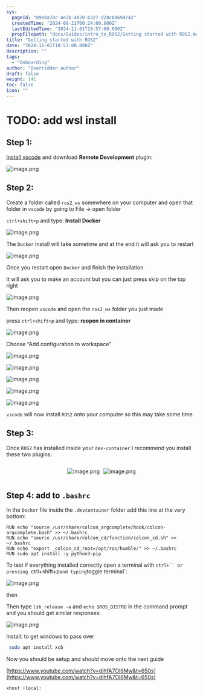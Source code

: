 ```yaml
---
sys:
  pageId: "89e0a78c-4e2b-4070-b327-d28cb0694742"
  createdTime: "2024-08-21T00:24:00.000Z"
  lastEditedTime: "2024-11-01T18:57:00.000Z"
  propFilepath: "docs/Guides/intro_to_ROS2/Getting started with ROS2.md"
title: "Getting started with ROS2"
date: "2024-11-01T18:57:00.000Z"
description: ""
tags:
  - "Onboarding"
author: "Overridden author"
draft: false
weight: 141
toc: false
icon: ""
---
```


# TODO: add wsl install

## Step 1:

[Install vscode](https://code.visualstudio.com/download) and download **Remote Development** plugin:

![image.png](https://prod-files-secure.s3.us-west-2.amazonaws.com/d518164a-d88e-44d1-a4ee-3adb3bd8bce0/efb52993-1881-4a40-b95e-6f020334f022/image.png?X-Amz-Algorithm=AWS4-HMAC-SHA256&X-Amz-Content-Sha256=UNSIGNED-PAYLOAD&X-Amz-Credential=ASIAZI2LB466SLMQGSDT%2F20250508%2Fus-west-2%2Fs3%2Faws4_request&X-Amz-Date=20250508T110751Z&X-Amz-Expires=3600&X-Amz-Security-Token=IQoJb3JpZ2luX2VjEMn%2F%2F%2F%2F%2F%2F%2F%2F%2F%2FwEaCXVzLXdlc3QtMiJHMEUCIQDbvK0FvfoL3Zk0VDPX%2BVxjWJZy4H8DGFZywrJbvtZy6AIgUXYS2Wlt1Gj%2B8rvCDf9%2BexuTIBN%2F5LYNJFyioCWvl0Mq%2FwMIchAAGgw2Mzc0MjMxODM4MDUiDNoTxepUq%2B3tYulsEircAwN5mrF0hCpXQdjdiY3%2BRbvh77%2FKN19PUcyLEB43GTQcnHaeAd1hlk7rQI7YQ3drYdqXwyFYPiYRC%2B5JFmGzv3RKIVmrLpMr6hccxbRqscaZwy4muXuv%2F0oxOpq861VujvhUXTiUSFvaOnSqqhJQcj6I9qR2HkSZpVXyj36fcaVnrh8%2Fe4E4GMqowKiTM5%2B%2BQ%2BoFtjaRwDEjhKDd1LD4QrIqjbT%2BJmeFLiBJK21tDXu%2BKkvFLHbgqOkHzgUSIC7Q%2BCjFLmLZmZtCI%2FO45McrfkNzAgnUR7%2FPm7Hz%2FWyysHYU0HzVUTT%2BNjQ9zhZhETSgZdV%2FqVD9CDVBSJ1ht9%2FKrjmQolGqZRJMzGPHU4y4ajLDF41zU5PTZLTa2kbb6UVPu3M89NWdaDtQpV8g7l5w1WPTXXZ6HVi6uGF8ciFNyg%2Fw%2ForSEVR59h0lNZ2wZjlLwlOseGRwXmcrnaFBzuKaogDQlaEuXHSQ1LINUU47qxWZbwHGWn9gBpohEpi2%2B%2B8Em9D%2Fn%2F91z%2FZ3C7JvHiUr7ZWiuz8JQSFTbr5YFw%2FiFXbFOIDSzLpiCKAPbz9AM0kxKkn8CqECJGwLimI3o0mfJ4ai6tQ%2BOdG1TYLC6oj61wf7kFLdndegiptzHSxBMPPf8cAGOqUB9Axi43lMVe80XFOx2iceyNhdBZOdtrcPX5ceoEEfjtGRIIFD2LiNOFEAfE9tCwn3szyxDrc%2FzuuYTdOFYk2sZoYp23WDkAiaCh4HvYgIjvQe29EWZCfDlysfqaLt4NCWsWUQTn9cBbD6c4XIR1H3z6Ek9RAoltngKY%2BmwrRdJvmlGyuwBhRi6Cij2YQ7sCIve5sjpWp5%2FooEDEWhIGpAZjrk5rwq&X-Amz-Signature=3f6fcb0c9e5a80c2212e17c27f4ecf83a1c30ecc48de61e26fe178486d4adbef&X-Amz-SignedHeaders=host&x-id=GetObject)

## Step 2:

Create a folder called `ros2_ws` somewhere on your computer and open that folder in `vscode` by going to File → open folder 

`ctrl+shift+p` and type: **Install Docker**

![image.png](https://prod-files-secure.s3.us-west-2.amazonaws.com/d518164a-d88e-44d1-a4ee-3adb3bd8bce0/2269dc0e-1cd5-47ff-bceb-c04ad9b2eab0/image.png?X-Amz-Algorithm=AWS4-HMAC-SHA256&X-Amz-Content-Sha256=UNSIGNED-PAYLOAD&X-Amz-Credential=ASIAZI2LB466SLMQGSDT%2F20250508%2Fus-west-2%2Fs3%2Faws4_request&X-Amz-Date=20250508T110751Z&X-Amz-Expires=3600&X-Amz-Security-Token=IQoJb3JpZ2luX2VjEMn%2F%2F%2F%2F%2F%2F%2F%2F%2F%2FwEaCXVzLXdlc3QtMiJHMEUCIQDbvK0FvfoL3Zk0VDPX%2BVxjWJZy4H8DGFZywrJbvtZy6AIgUXYS2Wlt1Gj%2B8rvCDf9%2BexuTIBN%2F5LYNJFyioCWvl0Mq%2FwMIchAAGgw2Mzc0MjMxODM4MDUiDNoTxepUq%2B3tYulsEircAwN5mrF0hCpXQdjdiY3%2BRbvh77%2FKN19PUcyLEB43GTQcnHaeAd1hlk7rQI7YQ3drYdqXwyFYPiYRC%2B5JFmGzv3RKIVmrLpMr6hccxbRqscaZwy4muXuv%2F0oxOpq861VujvhUXTiUSFvaOnSqqhJQcj6I9qR2HkSZpVXyj36fcaVnrh8%2Fe4E4GMqowKiTM5%2B%2BQ%2BoFtjaRwDEjhKDd1LD4QrIqjbT%2BJmeFLiBJK21tDXu%2BKkvFLHbgqOkHzgUSIC7Q%2BCjFLmLZmZtCI%2FO45McrfkNzAgnUR7%2FPm7Hz%2FWyysHYU0HzVUTT%2BNjQ9zhZhETSgZdV%2FqVD9CDVBSJ1ht9%2FKrjmQolGqZRJMzGPHU4y4ajLDF41zU5PTZLTa2kbb6UVPu3M89NWdaDtQpV8g7l5w1WPTXXZ6HVi6uGF8ciFNyg%2Fw%2ForSEVR59h0lNZ2wZjlLwlOseGRwXmcrnaFBzuKaogDQlaEuXHSQ1LINUU47qxWZbwHGWn9gBpohEpi2%2B%2B8Em9D%2Fn%2F91z%2FZ3C7JvHiUr7ZWiuz8JQSFTbr5YFw%2FiFXbFOIDSzLpiCKAPbz9AM0kxKkn8CqECJGwLimI3o0mfJ4ai6tQ%2BOdG1TYLC6oj61wf7kFLdndegiptzHSxBMPPf8cAGOqUB9Axi43lMVe80XFOx2iceyNhdBZOdtrcPX5ceoEEfjtGRIIFD2LiNOFEAfE9tCwn3szyxDrc%2FzuuYTdOFYk2sZoYp23WDkAiaCh4HvYgIjvQe29EWZCfDlysfqaLt4NCWsWUQTn9cBbD6c4XIR1H3z6Ek9RAoltngKY%2BmwrRdJvmlGyuwBhRi6Cij2YQ7sCIve5sjpWp5%2FooEDEWhIGpAZjrk5rwq&X-Amz-Signature=9bcc1feec2e2b1c3277bf7f7629b41d562754b89c8350a2080a87e51ee39e8cf&X-Amz-SignedHeaders=host&x-id=GetObject)

The `Docker` install will take sometime and at the end it will ask you to restart

![image.png](https://prod-files-secure.s3.us-west-2.amazonaws.com/d518164a-d88e-44d1-a4ee-3adb3bd8bce0/ed233f78-be33-4b1f-b89c-9c346c0e961e/image.png?X-Amz-Algorithm=AWS4-HMAC-SHA256&X-Amz-Content-Sha256=UNSIGNED-PAYLOAD&X-Amz-Credential=ASIAZI2LB466SLMQGSDT%2F20250508%2Fus-west-2%2Fs3%2Faws4_request&X-Amz-Date=20250508T110751Z&X-Amz-Expires=3600&X-Amz-Security-Token=IQoJb3JpZ2luX2VjEMn%2F%2F%2F%2F%2F%2F%2F%2F%2F%2FwEaCXVzLXdlc3QtMiJHMEUCIQDbvK0FvfoL3Zk0VDPX%2BVxjWJZy4H8DGFZywrJbvtZy6AIgUXYS2Wlt1Gj%2B8rvCDf9%2BexuTIBN%2F5LYNJFyioCWvl0Mq%2FwMIchAAGgw2Mzc0MjMxODM4MDUiDNoTxepUq%2B3tYulsEircAwN5mrF0hCpXQdjdiY3%2BRbvh77%2FKN19PUcyLEB43GTQcnHaeAd1hlk7rQI7YQ3drYdqXwyFYPiYRC%2B5JFmGzv3RKIVmrLpMr6hccxbRqscaZwy4muXuv%2F0oxOpq861VujvhUXTiUSFvaOnSqqhJQcj6I9qR2HkSZpVXyj36fcaVnrh8%2Fe4E4GMqowKiTM5%2B%2BQ%2BoFtjaRwDEjhKDd1LD4QrIqjbT%2BJmeFLiBJK21tDXu%2BKkvFLHbgqOkHzgUSIC7Q%2BCjFLmLZmZtCI%2FO45McrfkNzAgnUR7%2FPm7Hz%2FWyysHYU0HzVUTT%2BNjQ9zhZhETSgZdV%2FqVD9CDVBSJ1ht9%2FKrjmQolGqZRJMzGPHU4y4ajLDF41zU5PTZLTa2kbb6UVPu3M89NWdaDtQpV8g7l5w1WPTXXZ6HVi6uGF8ciFNyg%2Fw%2ForSEVR59h0lNZ2wZjlLwlOseGRwXmcrnaFBzuKaogDQlaEuXHSQ1LINUU47qxWZbwHGWn9gBpohEpi2%2B%2B8Em9D%2Fn%2F91z%2FZ3C7JvHiUr7ZWiuz8JQSFTbr5YFw%2FiFXbFOIDSzLpiCKAPbz9AM0kxKkn8CqECJGwLimI3o0mfJ4ai6tQ%2BOdG1TYLC6oj61wf7kFLdndegiptzHSxBMPPf8cAGOqUB9Axi43lMVe80XFOx2iceyNhdBZOdtrcPX5ceoEEfjtGRIIFD2LiNOFEAfE9tCwn3szyxDrc%2FzuuYTdOFYk2sZoYp23WDkAiaCh4HvYgIjvQe29EWZCfDlysfqaLt4NCWsWUQTn9cBbD6c4XIR1H3z6Ek9RAoltngKY%2BmwrRdJvmlGyuwBhRi6Cij2YQ7sCIve5sjpWp5%2FooEDEWhIGpAZjrk5rwq&X-Amz-Signature=790e3513a930312db213252dc4503e44b6e24a46f22a2641f1a84d5003143c60&X-Amz-SignedHeaders=host&x-id=GetObject)

Once you restart open `Docker` and finish the installation

It will ask you to make an account but you can just press skip on the top right

![image.png](https://prod-files-secure.s3.us-west-2.amazonaws.com/d518164a-d88e-44d1-a4ee-3adb3bd8bce0/21010ad9-1659-4fd9-9f59-9932a09b2a3d/image.png?X-Amz-Algorithm=AWS4-HMAC-SHA256&X-Amz-Content-Sha256=UNSIGNED-PAYLOAD&X-Amz-Credential=ASIAZI2LB466SLMQGSDT%2F20250508%2Fus-west-2%2Fs3%2Faws4_request&X-Amz-Date=20250508T110751Z&X-Amz-Expires=3600&X-Amz-Security-Token=IQoJb3JpZ2luX2VjEMn%2F%2F%2F%2F%2F%2F%2F%2F%2F%2FwEaCXVzLXdlc3QtMiJHMEUCIQDbvK0FvfoL3Zk0VDPX%2BVxjWJZy4H8DGFZywrJbvtZy6AIgUXYS2Wlt1Gj%2B8rvCDf9%2BexuTIBN%2F5LYNJFyioCWvl0Mq%2FwMIchAAGgw2Mzc0MjMxODM4MDUiDNoTxepUq%2B3tYulsEircAwN5mrF0hCpXQdjdiY3%2BRbvh77%2FKN19PUcyLEB43GTQcnHaeAd1hlk7rQI7YQ3drYdqXwyFYPiYRC%2B5JFmGzv3RKIVmrLpMr6hccxbRqscaZwy4muXuv%2F0oxOpq861VujvhUXTiUSFvaOnSqqhJQcj6I9qR2HkSZpVXyj36fcaVnrh8%2Fe4E4GMqowKiTM5%2B%2BQ%2BoFtjaRwDEjhKDd1LD4QrIqjbT%2BJmeFLiBJK21tDXu%2BKkvFLHbgqOkHzgUSIC7Q%2BCjFLmLZmZtCI%2FO45McrfkNzAgnUR7%2FPm7Hz%2FWyysHYU0HzVUTT%2BNjQ9zhZhETSgZdV%2FqVD9CDVBSJ1ht9%2FKrjmQolGqZRJMzGPHU4y4ajLDF41zU5PTZLTa2kbb6UVPu3M89NWdaDtQpV8g7l5w1WPTXXZ6HVi6uGF8ciFNyg%2Fw%2ForSEVR59h0lNZ2wZjlLwlOseGRwXmcrnaFBzuKaogDQlaEuXHSQ1LINUU47qxWZbwHGWn9gBpohEpi2%2B%2B8Em9D%2Fn%2F91z%2FZ3C7JvHiUr7ZWiuz8JQSFTbr5YFw%2FiFXbFOIDSzLpiCKAPbz9AM0kxKkn8CqECJGwLimI3o0mfJ4ai6tQ%2BOdG1TYLC6oj61wf7kFLdndegiptzHSxBMPPf8cAGOqUB9Axi43lMVe80XFOx2iceyNhdBZOdtrcPX5ceoEEfjtGRIIFD2LiNOFEAfE9tCwn3szyxDrc%2FzuuYTdOFYk2sZoYp23WDkAiaCh4HvYgIjvQe29EWZCfDlysfqaLt4NCWsWUQTn9cBbD6c4XIR1H3z6Ek9RAoltngKY%2BmwrRdJvmlGyuwBhRi6Cij2YQ7sCIve5sjpWp5%2FooEDEWhIGpAZjrk5rwq&X-Amz-Signature=3a99a4c758810a4eaecdb16cf8600569a3aaf7f0e7d987ff68e863f6d05c8607&X-Amz-SignedHeaders=host&x-id=GetObject)

Then reopen `vscode` and open the `ros2_ws` folder you just made

press `ctrl+shift+p` and type: **reopen in container**

![image.png](https://prod-files-secure.s3.us-west-2.amazonaws.com/d518164a-d88e-44d1-a4ee-3adb3bd8bce0/4e93b8c2-41ad-488c-8095-c74205196118/image.png?X-Amz-Algorithm=AWS4-HMAC-SHA256&X-Amz-Content-Sha256=UNSIGNED-PAYLOAD&X-Amz-Credential=ASIAZI2LB466SLMQGSDT%2F20250508%2Fus-west-2%2Fs3%2Faws4_request&X-Amz-Date=20250508T110751Z&X-Amz-Expires=3600&X-Amz-Security-Token=IQoJb3JpZ2luX2VjEMn%2F%2F%2F%2F%2F%2F%2F%2F%2F%2FwEaCXVzLXdlc3QtMiJHMEUCIQDbvK0FvfoL3Zk0VDPX%2BVxjWJZy4H8DGFZywrJbvtZy6AIgUXYS2Wlt1Gj%2B8rvCDf9%2BexuTIBN%2F5LYNJFyioCWvl0Mq%2FwMIchAAGgw2Mzc0MjMxODM4MDUiDNoTxepUq%2B3tYulsEircAwN5mrF0hCpXQdjdiY3%2BRbvh77%2FKN19PUcyLEB43GTQcnHaeAd1hlk7rQI7YQ3drYdqXwyFYPiYRC%2B5JFmGzv3RKIVmrLpMr6hccxbRqscaZwy4muXuv%2F0oxOpq861VujvhUXTiUSFvaOnSqqhJQcj6I9qR2HkSZpVXyj36fcaVnrh8%2Fe4E4GMqowKiTM5%2B%2BQ%2BoFtjaRwDEjhKDd1LD4QrIqjbT%2BJmeFLiBJK21tDXu%2BKkvFLHbgqOkHzgUSIC7Q%2BCjFLmLZmZtCI%2FO45McrfkNzAgnUR7%2FPm7Hz%2FWyysHYU0HzVUTT%2BNjQ9zhZhETSgZdV%2FqVD9CDVBSJ1ht9%2FKrjmQolGqZRJMzGPHU4y4ajLDF41zU5PTZLTa2kbb6UVPu3M89NWdaDtQpV8g7l5w1WPTXXZ6HVi6uGF8ciFNyg%2Fw%2ForSEVR59h0lNZ2wZjlLwlOseGRwXmcrnaFBzuKaogDQlaEuXHSQ1LINUU47qxWZbwHGWn9gBpohEpi2%2B%2B8Em9D%2Fn%2F91z%2FZ3C7JvHiUr7ZWiuz8JQSFTbr5YFw%2FiFXbFOIDSzLpiCKAPbz9AM0kxKkn8CqECJGwLimI3o0mfJ4ai6tQ%2BOdG1TYLC6oj61wf7kFLdndegiptzHSxBMPPf8cAGOqUB9Axi43lMVe80XFOx2iceyNhdBZOdtrcPX5ceoEEfjtGRIIFD2LiNOFEAfE9tCwn3szyxDrc%2FzuuYTdOFYk2sZoYp23WDkAiaCh4HvYgIjvQe29EWZCfDlysfqaLt4NCWsWUQTn9cBbD6c4XIR1H3z6Ek9RAoltngKY%2BmwrRdJvmlGyuwBhRi6Cij2YQ7sCIve5sjpWp5%2FooEDEWhIGpAZjrk5rwq&X-Amz-Signature=edba084cd5434424057f775516b6963a32259b6756b81972e027d78029503991&X-Amz-SignedHeaders=host&x-id=GetObject)

Choose “Add configuration to workspace”

![image.png](https://prod-files-secure.s3.us-west-2.amazonaws.com/d518164a-d88e-44d1-a4ee-3adb3bd8bce0/9560b282-5060-4989-ba37-97e7b2c22476/image.png?X-Amz-Algorithm=AWS4-HMAC-SHA256&X-Amz-Content-Sha256=UNSIGNED-PAYLOAD&X-Amz-Credential=ASIAZI2LB466SLMQGSDT%2F20250508%2Fus-west-2%2Fs3%2Faws4_request&X-Amz-Date=20250508T110751Z&X-Amz-Expires=3600&X-Amz-Security-Token=IQoJb3JpZ2luX2VjEMn%2F%2F%2F%2F%2F%2F%2F%2F%2F%2FwEaCXVzLXdlc3QtMiJHMEUCIQDbvK0FvfoL3Zk0VDPX%2BVxjWJZy4H8DGFZywrJbvtZy6AIgUXYS2Wlt1Gj%2B8rvCDf9%2BexuTIBN%2F5LYNJFyioCWvl0Mq%2FwMIchAAGgw2Mzc0MjMxODM4MDUiDNoTxepUq%2B3tYulsEircAwN5mrF0hCpXQdjdiY3%2BRbvh77%2FKN19PUcyLEB43GTQcnHaeAd1hlk7rQI7YQ3drYdqXwyFYPiYRC%2B5JFmGzv3RKIVmrLpMr6hccxbRqscaZwy4muXuv%2F0oxOpq861VujvhUXTiUSFvaOnSqqhJQcj6I9qR2HkSZpVXyj36fcaVnrh8%2Fe4E4GMqowKiTM5%2B%2BQ%2BoFtjaRwDEjhKDd1LD4QrIqjbT%2BJmeFLiBJK21tDXu%2BKkvFLHbgqOkHzgUSIC7Q%2BCjFLmLZmZtCI%2FO45McrfkNzAgnUR7%2FPm7Hz%2FWyysHYU0HzVUTT%2BNjQ9zhZhETSgZdV%2FqVD9CDVBSJ1ht9%2FKrjmQolGqZRJMzGPHU4y4ajLDF41zU5PTZLTa2kbb6UVPu3M89NWdaDtQpV8g7l5w1WPTXXZ6HVi6uGF8ciFNyg%2Fw%2ForSEVR59h0lNZ2wZjlLwlOseGRwXmcrnaFBzuKaogDQlaEuXHSQ1LINUU47qxWZbwHGWn9gBpohEpi2%2B%2B8Em9D%2Fn%2F91z%2FZ3C7JvHiUr7ZWiuz8JQSFTbr5YFw%2FiFXbFOIDSzLpiCKAPbz9AM0kxKkn8CqECJGwLimI3o0mfJ4ai6tQ%2BOdG1TYLC6oj61wf7kFLdndegiptzHSxBMPPf8cAGOqUB9Axi43lMVe80XFOx2iceyNhdBZOdtrcPX5ceoEEfjtGRIIFD2LiNOFEAfE9tCwn3szyxDrc%2FzuuYTdOFYk2sZoYp23WDkAiaCh4HvYgIjvQe29EWZCfDlysfqaLt4NCWsWUQTn9cBbD6c4XIR1H3z6Ek9RAoltngKY%2BmwrRdJvmlGyuwBhRi6Cij2YQ7sCIve5sjpWp5%2FooEDEWhIGpAZjrk5rwq&X-Amz-Signature=d0f0fd281887956f684b69e03c32ecc3b581591a2821ae618d7c85c1cf2d1f17&X-Amz-SignedHeaders=host&x-id=GetObject)

![image.png](https://prod-files-secure.s3.us-west-2.amazonaws.com/d518164a-d88e-44d1-a4ee-3adb3bd8bce0/2ee63f81-886b-48e8-a553-dc6e5eac99e4/image.png?X-Amz-Algorithm=AWS4-HMAC-SHA256&X-Amz-Content-Sha256=UNSIGNED-PAYLOAD&X-Amz-Credential=ASIAZI2LB466SLMQGSDT%2F20250508%2Fus-west-2%2Fs3%2Faws4_request&X-Amz-Date=20250508T110751Z&X-Amz-Expires=3600&X-Amz-Security-Token=IQoJb3JpZ2luX2VjEMn%2F%2F%2F%2F%2F%2F%2F%2F%2F%2FwEaCXVzLXdlc3QtMiJHMEUCIQDbvK0FvfoL3Zk0VDPX%2BVxjWJZy4H8DGFZywrJbvtZy6AIgUXYS2Wlt1Gj%2B8rvCDf9%2BexuTIBN%2F5LYNJFyioCWvl0Mq%2FwMIchAAGgw2Mzc0MjMxODM4MDUiDNoTxepUq%2B3tYulsEircAwN5mrF0hCpXQdjdiY3%2BRbvh77%2FKN19PUcyLEB43GTQcnHaeAd1hlk7rQI7YQ3drYdqXwyFYPiYRC%2B5JFmGzv3RKIVmrLpMr6hccxbRqscaZwy4muXuv%2F0oxOpq861VujvhUXTiUSFvaOnSqqhJQcj6I9qR2HkSZpVXyj36fcaVnrh8%2Fe4E4GMqowKiTM5%2B%2BQ%2BoFtjaRwDEjhKDd1LD4QrIqjbT%2BJmeFLiBJK21tDXu%2BKkvFLHbgqOkHzgUSIC7Q%2BCjFLmLZmZtCI%2FO45McrfkNzAgnUR7%2FPm7Hz%2FWyysHYU0HzVUTT%2BNjQ9zhZhETSgZdV%2FqVD9CDVBSJ1ht9%2FKrjmQolGqZRJMzGPHU4y4ajLDF41zU5PTZLTa2kbb6UVPu3M89NWdaDtQpV8g7l5w1WPTXXZ6HVi6uGF8ciFNyg%2Fw%2ForSEVR59h0lNZ2wZjlLwlOseGRwXmcrnaFBzuKaogDQlaEuXHSQ1LINUU47qxWZbwHGWn9gBpohEpi2%2B%2B8Em9D%2Fn%2F91z%2FZ3C7JvHiUr7ZWiuz8JQSFTbr5YFw%2FiFXbFOIDSzLpiCKAPbz9AM0kxKkn8CqECJGwLimI3o0mfJ4ai6tQ%2BOdG1TYLC6oj61wf7kFLdndegiptzHSxBMPPf8cAGOqUB9Axi43lMVe80XFOx2iceyNhdBZOdtrcPX5ceoEEfjtGRIIFD2LiNOFEAfE9tCwn3szyxDrc%2FzuuYTdOFYk2sZoYp23WDkAiaCh4HvYgIjvQe29EWZCfDlysfqaLt4NCWsWUQTn9cBbD6c4XIR1H3z6Ek9RAoltngKY%2BmwrRdJvmlGyuwBhRi6Cij2YQ7sCIve5sjpWp5%2FooEDEWhIGpAZjrk5rwq&X-Amz-Signature=fb2f7805863c2e019d7c27b2f05e9044e998822229469adb91297519f93aca17&X-Amz-SignedHeaders=host&x-id=GetObject)

![image.png](https://prod-files-secure.s3.us-west-2.amazonaws.com/d518164a-d88e-44d1-a4ee-3adb3bd8bce0/ae1580b2-b048-407e-aed9-b584224a7a04/image.png?X-Amz-Algorithm=AWS4-HMAC-SHA256&X-Amz-Content-Sha256=UNSIGNED-PAYLOAD&X-Amz-Credential=ASIAZI2LB466SLMQGSDT%2F20250508%2Fus-west-2%2Fs3%2Faws4_request&X-Amz-Date=20250508T110751Z&X-Amz-Expires=3600&X-Amz-Security-Token=IQoJb3JpZ2luX2VjEMn%2F%2F%2F%2F%2F%2F%2F%2F%2F%2FwEaCXVzLXdlc3QtMiJHMEUCIQDbvK0FvfoL3Zk0VDPX%2BVxjWJZy4H8DGFZywrJbvtZy6AIgUXYS2Wlt1Gj%2B8rvCDf9%2BexuTIBN%2F5LYNJFyioCWvl0Mq%2FwMIchAAGgw2Mzc0MjMxODM4MDUiDNoTxepUq%2B3tYulsEircAwN5mrF0hCpXQdjdiY3%2BRbvh77%2FKN19PUcyLEB43GTQcnHaeAd1hlk7rQI7YQ3drYdqXwyFYPiYRC%2B5JFmGzv3RKIVmrLpMr6hccxbRqscaZwy4muXuv%2F0oxOpq861VujvhUXTiUSFvaOnSqqhJQcj6I9qR2HkSZpVXyj36fcaVnrh8%2Fe4E4GMqowKiTM5%2B%2BQ%2BoFtjaRwDEjhKDd1LD4QrIqjbT%2BJmeFLiBJK21tDXu%2BKkvFLHbgqOkHzgUSIC7Q%2BCjFLmLZmZtCI%2FO45McrfkNzAgnUR7%2FPm7Hz%2FWyysHYU0HzVUTT%2BNjQ9zhZhETSgZdV%2FqVD9CDVBSJ1ht9%2FKrjmQolGqZRJMzGPHU4y4ajLDF41zU5PTZLTa2kbb6UVPu3M89NWdaDtQpV8g7l5w1WPTXXZ6HVi6uGF8ciFNyg%2Fw%2ForSEVR59h0lNZ2wZjlLwlOseGRwXmcrnaFBzuKaogDQlaEuXHSQ1LINUU47qxWZbwHGWn9gBpohEpi2%2B%2B8Em9D%2Fn%2F91z%2FZ3C7JvHiUr7ZWiuz8JQSFTbr5YFw%2FiFXbFOIDSzLpiCKAPbz9AM0kxKkn8CqECJGwLimI3o0mfJ4ai6tQ%2BOdG1TYLC6oj61wf7kFLdndegiptzHSxBMPPf8cAGOqUB9Axi43lMVe80XFOx2iceyNhdBZOdtrcPX5ceoEEfjtGRIIFD2LiNOFEAfE9tCwn3szyxDrc%2FzuuYTdOFYk2sZoYp23WDkAiaCh4HvYgIjvQe29EWZCfDlysfqaLt4NCWsWUQTn9cBbD6c4XIR1H3z6Ek9RAoltngKY%2BmwrRdJvmlGyuwBhRi6Cij2YQ7sCIve5sjpWp5%2FooEDEWhIGpAZjrk5rwq&X-Amz-Signature=615b7a035ea5dbd178190d34d5184dd9807b958ad76c48c3629af96bb4fdc6ed&X-Amz-SignedHeaders=host&x-id=GetObject)

![image.png](https://prod-files-secure.s3.us-west-2.amazonaws.com/d518164a-d88e-44d1-a4ee-3adb3bd8bce0/53255b28-f75e-430f-b9e3-c0ac8577e42b/image.png?X-Amz-Algorithm=AWS4-HMAC-SHA256&X-Amz-Content-Sha256=UNSIGNED-PAYLOAD&X-Amz-Credential=ASIAZI2LB466SLMQGSDT%2F20250508%2Fus-west-2%2Fs3%2Faws4_request&X-Amz-Date=20250508T110751Z&X-Amz-Expires=3600&X-Amz-Security-Token=IQoJb3JpZ2luX2VjEMn%2F%2F%2F%2F%2F%2F%2F%2F%2F%2FwEaCXVzLXdlc3QtMiJHMEUCIQDbvK0FvfoL3Zk0VDPX%2BVxjWJZy4H8DGFZywrJbvtZy6AIgUXYS2Wlt1Gj%2B8rvCDf9%2BexuTIBN%2F5LYNJFyioCWvl0Mq%2FwMIchAAGgw2Mzc0MjMxODM4MDUiDNoTxepUq%2B3tYulsEircAwN5mrF0hCpXQdjdiY3%2BRbvh77%2FKN19PUcyLEB43GTQcnHaeAd1hlk7rQI7YQ3drYdqXwyFYPiYRC%2B5JFmGzv3RKIVmrLpMr6hccxbRqscaZwy4muXuv%2F0oxOpq861VujvhUXTiUSFvaOnSqqhJQcj6I9qR2HkSZpVXyj36fcaVnrh8%2Fe4E4GMqowKiTM5%2B%2BQ%2BoFtjaRwDEjhKDd1LD4QrIqjbT%2BJmeFLiBJK21tDXu%2BKkvFLHbgqOkHzgUSIC7Q%2BCjFLmLZmZtCI%2FO45McrfkNzAgnUR7%2FPm7Hz%2FWyysHYU0HzVUTT%2BNjQ9zhZhETSgZdV%2FqVD9CDVBSJ1ht9%2FKrjmQolGqZRJMzGPHU4y4ajLDF41zU5PTZLTa2kbb6UVPu3M89NWdaDtQpV8g7l5w1WPTXXZ6HVi6uGF8ciFNyg%2Fw%2ForSEVR59h0lNZ2wZjlLwlOseGRwXmcrnaFBzuKaogDQlaEuXHSQ1LINUU47qxWZbwHGWn9gBpohEpi2%2B%2B8Em9D%2Fn%2F91z%2FZ3C7JvHiUr7ZWiuz8JQSFTbr5YFw%2FiFXbFOIDSzLpiCKAPbz9AM0kxKkn8CqECJGwLimI3o0mfJ4ai6tQ%2BOdG1TYLC6oj61wf7kFLdndegiptzHSxBMPPf8cAGOqUB9Axi43lMVe80XFOx2iceyNhdBZOdtrcPX5ceoEEfjtGRIIFD2LiNOFEAfE9tCwn3szyxDrc%2FzuuYTdOFYk2sZoYp23WDkAiaCh4HvYgIjvQe29EWZCfDlysfqaLt4NCWsWUQTn9cBbD6c4XIR1H3z6Ek9RAoltngKY%2BmwrRdJvmlGyuwBhRi6Cij2YQ7sCIve5sjpWp5%2FooEDEWhIGpAZjrk5rwq&X-Amz-Signature=422adecd279b81199de8378df7853f407be4f096050a13a70955b4963a80455b&X-Amz-SignedHeaders=host&x-id=GetObject)

![image.png](https://prod-files-secure.s3.us-west-2.amazonaws.com/d518164a-d88e-44d1-a4ee-3adb3bd8bce0/7c562767-5af9-4ffb-97d1-327bcdf4ee00/image.png?X-Amz-Algorithm=AWS4-HMAC-SHA256&X-Amz-Content-Sha256=UNSIGNED-PAYLOAD&X-Amz-Credential=ASIAZI2LB466SLMQGSDT%2F20250508%2Fus-west-2%2Fs3%2Faws4_request&X-Amz-Date=20250508T110751Z&X-Amz-Expires=3600&X-Amz-Security-Token=IQoJb3JpZ2luX2VjEMn%2F%2F%2F%2F%2F%2F%2F%2F%2F%2FwEaCXVzLXdlc3QtMiJHMEUCIQDbvK0FvfoL3Zk0VDPX%2BVxjWJZy4H8DGFZywrJbvtZy6AIgUXYS2Wlt1Gj%2B8rvCDf9%2BexuTIBN%2F5LYNJFyioCWvl0Mq%2FwMIchAAGgw2Mzc0MjMxODM4MDUiDNoTxepUq%2B3tYulsEircAwN5mrF0hCpXQdjdiY3%2BRbvh77%2FKN19PUcyLEB43GTQcnHaeAd1hlk7rQI7YQ3drYdqXwyFYPiYRC%2B5JFmGzv3RKIVmrLpMr6hccxbRqscaZwy4muXuv%2F0oxOpq861VujvhUXTiUSFvaOnSqqhJQcj6I9qR2HkSZpVXyj36fcaVnrh8%2Fe4E4GMqowKiTM5%2B%2BQ%2BoFtjaRwDEjhKDd1LD4QrIqjbT%2BJmeFLiBJK21tDXu%2BKkvFLHbgqOkHzgUSIC7Q%2BCjFLmLZmZtCI%2FO45McrfkNzAgnUR7%2FPm7Hz%2FWyysHYU0HzVUTT%2BNjQ9zhZhETSgZdV%2FqVD9CDVBSJ1ht9%2FKrjmQolGqZRJMzGPHU4y4ajLDF41zU5PTZLTa2kbb6UVPu3M89NWdaDtQpV8g7l5w1WPTXXZ6HVi6uGF8ciFNyg%2Fw%2ForSEVR59h0lNZ2wZjlLwlOseGRwXmcrnaFBzuKaogDQlaEuXHSQ1LINUU47qxWZbwHGWn9gBpohEpi2%2B%2B8Em9D%2Fn%2F91z%2FZ3C7JvHiUr7ZWiuz8JQSFTbr5YFw%2FiFXbFOIDSzLpiCKAPbz9AM0kxKkn8CqECJGwLimI3o0mfJ4ai6tQ%2BOdG1TYLC6oj61wf7kFLdndegiptzHSxBMPPf8cAGOqUB9Axi43lMVe80XFOx2iceyNhdBZOdtrcPX5ceoEEfjtGRIIFD2LiNOFEAfE9tCwn3szyxDrc%2FzuuYTdOFYk2sZoYp23WDkAiaCh4HvYgIjvQe29EWZCfDlysfqaLt4NCWsWUQTn9cBbD6c4XIR1H3z6Ek9RAoltngKY%2BmwrRdJvmlGyuwBhRi6Cij2YQ7sCIve5sjpWp5%2FooEDEWhIGpAZjrk5rwq&X-Amz-Signature=c77b7597d5af35c8c980dd341f6353b37d922598abb668276a6bef1f4198ad10&X-Amz-SignedHeaders=host&x-id=GetObject)

`vscode` will now install `ROS2` onto your computer so this may take some time.

## Step 3:

Once `ROS2` has installed inside your `dev-container` I recommend you install these two plugins:

<div style="display: flex;flex-direction: row; column-gap:10px; max-width: 630px;justify-content: center;">
<div>

![image.png](https://prod-files-secure.s3.us-west-2.amazonaws.com/d518164a-d88e-44d1-a4ee-3adb3bd8bce0/3fc3d550-5a54-4ba1-ba6b-faa01cdb7369/image.png?X-Amz-Algorithm=AWS4-HMAC-SHA256&X-Amz-Content-Sha256=UNSIGNED-PAYLOAD&X-Amz-Credential=ASIAZI2LB4663JXJDDSH%2F20250508%2Fus-west-2%2Fs3%2Faws4_request&X-Amz-Date=20250508T110753Z&X-Amz-Expires=3600&X-Amz-Security-Token=IQoJb3JpZ2luX2VjEMn%2F%2F%2F%2F%2F%2F%2F%2F%2F%2FwEaCXVzLXdlc3QtMiJHMEUCIQDRKPXsPzIDk3caebecq9V1LBm4SJcO3TywDUh58SrPcwIgC7moc9Upve7drPwxG%2F1W7KsP3iaEckGM7ut0e%2Fao6u4q%2FwMIchAAGgw2Mzc0MjMxODM4MDUiDHjOImk%2B51cJ4hDcZSrcA1okX25%2BZHgrCUw8nygiI%2BC%2FA4RksIvUCG%2FhMcxQXQT91yQ3CTLl7VHei48X66CEMcVduZwYBWoIkXy8UemCibE2lZNBMV%2B7ioM2JprMG5yQxgGaJ%2BHNa6RZM08k3SwvWDLwzJmFLPt7XE6aZ9Dh%2FKn%2B0yWMl9XkTZmMWR6spRlwm7mBeR%2FQJzWm%2F1NMlO5zdf91XiVWP9lecZmnVAEzm8gAvfyjWLAyXe9K8Qt2Nkg4PoDjV4j078pOY4k23Z%2FC2wl8ISDHlWyLva0378qugSDEn2R4fTzjX6hocS6z1ogtNgXvd%2FxNl4C5fwJT0u5yo7tL5t0tfFxJCcehlZcSN2DDpyllJ4lnIkkC9VR5b2NnZ31GJLQk%2BUT3xH34HWmxisRaIeSYFOBzeIlZlavDoItrdZ5CGq%2BgSidVQCoc3IB7M9skHJN1Em0InK%2BTC7TLWgcI7WRewEajSzdECI0CKUJU42h02DRXvaDTWtGzjpbsKSBSMnCj%2B%2FVewcuFlqquJbio7%2BkEYaN%2FezPlyE49C6Nim7R8rjRfiky1EMXmeZRinx%2BlSPXuoGaZRXdvrSmrslZoVNt3CE%2FppapmhRtYVYEKH2mwHK4dd7ya0lO6rkXrL%2BqyVlZG2H9mbBXnMNvf8cAGOqUB%2FG4PXIMcfRxkti3ZoO%2B32JjdkfgdhDoueQbYO4SVtzjnx2l7Cj%2BIucmI262wtmWZmH3k0pu09TVSWYgN4EXdT9nFqtomiAu4bHC%2F%2F%2F1o0A2ADG1rtnIuVrxkHilhEUdFz4UDDrRQVHHa5u7mf6oMd3jPQciLMnu1SOhtcxi%2Bq1pSVB%2Fcp1KD8x9oXwPlyeY64Qi8oJeqngM8PiVeDjZ%2FYeela8XX&X-Amz-Signature=78913d1514181a2654d17ba1d49ed31266c6fb685271c8c820bdfb91a1690f2b&X-Amz-SignedHeaders=host&x-id=GetObject)

</div>
<div>

![image.png](https://prod-files-secure.s3.us-west-2.amazonaws.com/d518164a-d88e-44d1-a4ee-3adb3bd8bce0/d994cc66-13c2-4093-a5a3-f84cf4601a82/image.png?X-Amz-Algorithm=AWS4-HMAC-SHA256&X-Amz-Content-Sha256=UNSIGNED-PAYLOAD&X-Amz-Credential=ASIAZI2LB46627AYEXWB%2F20250508%2Fus-west-2%2Fs3%2Faws4_request&X-Amz-Date=20250508T110754Z&X-Amz-Expires=3600&X-Amz-Security-Token=IQoJb3JpZ2luX2VjEMn%2F%2F%2F%2F%2F%2F%2F%2F%2F%2FwEaCXVzLXdlc3QtMiJHMEUCIFm6mwmadu9Ix3VBFnZR5iCcxxN%2FsYstSNrFBai8E2%2B9AiEAsGQuYiDhy%2FlVIkRqky%2BLeEQhRmv0A%2F9LepUL3EB7Fvgq%2FwMIchAAGgw2Mzc0MjMxODM4MDUiDNMLWsUocPkiUyhizCrcA%2B%2F3Djifdd075TSOqc05xGpNQTnizpvfwprEJu0E8tunFO0Aao2AFKazKZyFQO9QBIQ8bRjH6oDT6j5%2FQ5jEcl%2FHbnobN1bAKh6vG7nP5uRG4vk%2FJgee3KF5ADAaJ6KH1cor1u7ClUjtFihDEuJ8yjZoJpBoecL8M%2B8%2BBi1Q4MfxvImNHopxvSCEV0u%2Fv48EVBVqF8YIM702CnE%2FBHa56Zok%2B0wmVZyYrBxJABMXWDTR4%2BR%2BuTxERdQ4DPvUKIj3b0%2BgW84bdHbG1YtWIeLw%2BBLEehAvqLVvG1tHjccyOjqzBQbNU2fg0Bl8Jw7Lk4wFc6LjhOkio2OuEC6xkLn%2BpxEAa5Yq3nNRpAHGCotjpaZi8jjkLsMI5uEAT2D3Hgb1tZ9UsHfapCUfSk46yC1pCtZpn7CBBMnpniIDi3goq7GExFU8YwBEn83GAYrEB%2FAjH%2F3rrmZPTzfyMm0nogIMs9UWzGCgYjtdA0sj9jtWfzbq41A0zCxWaCbF8GYAwXpkBaP9kGjoY5TaOsZ4ZK6sxBHEZ%2FUe6gMw2M7%2Bfu7fisq8iMmMLN9qiLml9SxRMzuqLKhqg5xOxQugD5r3ljPOPv%2B4mAtBsVfglhXYEdBfbtyvZwd0fDi3OuNIDdzMMO%2Ff8cAGOqUB1P44w1x0BRolxrOrQskhUv6M5%2BDgJe9c%2Bq9CutXJuJJmVJGOV8GDK1u2WNfrB%2FhTjKaCyOs%2BXa2BaFWeRdjvpk02i7hTHhnwi%2B7prIH4jwrzCTmz%2FlqEVdldcig6d2hfNAiGwVasRL0wYro5wgxNaQWwJSDTRYl4j4OHhQktwukPYnvnv2lBC%2FBm8X%2BpVbQJLcNN5oVnhCaoJbA5WcYpx%2Bt%2F1%2BVo&X-Amz-Signature=43350d178a67283c75b7b008be897d2254649783d32ae0c0a22f706fc17638c0&X-Amz-SignedHeaders=host&x-id=GetObject)

</div>
</div>

## Step 4: add to `.bashrc`

In the `Docker` file inside the `.devcontainer` folder add this line at the very bottom: 

```docker
RUN echo "source /usr/share/colcon_argcomplete/hook/colcon-argcomplete.bash" >> ~/.bashrc
RUN echo "source /usr/share/colcon_cd/function/colcon_cd.sh" >> ~/.bashrc
RUN echo "export _colcon_cd_root=/opt/ros/humble/" >> ~/.bashrc
RUN sudo apt install -y python3-pip 
```

To test if everything installed correctly open a terminal with `ctrl+`` or pressing `ctrl+shift+p` and typing `toggle terminal`:

![image.png](https://prod-files-secure.s3.us-west-2.amazonaws.com/d518164a-d88e-44d1-a4ee-3adb3bd8bce0/6a4943d8-b04e-4c02-9a58-775f3384d1a5/image.png?X-Amz-Algorithm=AWS4-HMAC-SHA256&X-Amz-Content-Sha256=UNSIGNED-PAYLOAD&X-Amz-Credential=ASIAZI2LB466SLMQGSDT%2F20250508%2Fus-west-2%2Fs3%2Faws4_request&X-Amz-Date=20250508T110751Z&X-Amz-Expires=3600&X-Amz-Security-Token=IQoJb3JpZ2luX2VjEMn%2F%2F%2F%2F%2F%2F%2F%2F%2F%2FwEaCXVzLXdlc3QtMiJHMEUCIQDbvK0FvfoL3Zk0VDPX%2BVxjWJZy4H8DGFZywrJbvtZy6AIgUXYS2Wlt1Gj%2B8rvCDf9%2BexuTIBN%2F5LYNJFyioCWvl0Mq%2FwMIchAAGgw2Mzc0MjMxODM4MDUiDNoTxepUq%2B3tYulsEircAwN5mrF0hCpXQdjdiY3%2BRbvh77%2FKN19PUcyLEB43GTQcnHaeAd1hlk7rQI7YQ3drYdqXwyFYPiYRC%2B5JFmGzv3RKIVmrLpMr6hccxbRqscaZwy4muXuv%2F0oxOpq861VujvhUXTiUSFvaOnSqqhJQcj6I9qR2HkSZpVXyj36fcaVnrh8%2Fe4E4GMqowKiTM5%2B%2BQ%2BoFtjaRwDEjhKDd1LD4QrIqjbT%2BJmeFLiBJK21tDXu%2BKkvFLHbgqOkHzgUSIC7Q%2BCjFLmLZmZtCI%2FO45McrfkNzAgnUR7%2FPm7Hz%2FWyysHYU0HzVUTT%2BNjQ9zhZhETSgZdV%2FqVD9CDVBSJ1ht9%2FKrjmQolGqZRJMzGPHU4y4ajLDF41zU5PTZLTa2kbb6UVPu3M89NWdaDtQpV8g7l5w1WPTXXZ6HVi6uGF8ciFNyg%2Fw%2ForSEVR59h0lNZ2wZjlLwlOseGRwXmcrnaFBzuKaogDQlaEuXHSQ1LINUU47qxWZbwHGWn9gBpohEpi2%2B%2B8Em9D%2Fn%2F91z%2FZ3C7JvHiUr7ZWiuz8JQSFTbr5YFw%2FiFXbFOIDSzLpiCKAPbz9AM0kxKkn8CqECJGwLimI3o0mfJ4ai6tQ%2BOdG1TYLC6oj61wf7kFLdndegiptzHSxBMPPf8cAGOqUB9Axi43lMVe80XFOx2iceyNhdBZOdtrcPX5ceoEEfjtGRIIFD2LiNOFEAfE9tCwn3szyxDrc%2FzuuYTdOFYk2sZoYp23WDkAiaCh4HvYgIjvQe29EWZCfDlysfqaLt4NCWsWUQTn9cBbD6c4XIR1H3z6Ek9RAoltngKY%2BmwrRdJvmlGyuwBhRi6Cij2YQ7sCIve5sjpWp5%2FooEDEWhIGpAZjrk5rwq&X-Amz-Signature=00afabbd9b2b49b865b1a4f91c13f4aea3a149abe401c4634378fe1c4c70792c&X-Amz-SignedHeaders=host&x-id=GetObject)

then 

Then type `lsb_release -a` and `echo $ROS_DISTRO` in the command prompt and you should get similar responses:

![image.png](https://prod-files-secure.s3.us-west-2.amazonaws.com/d518164a-d88e-44d1-a4ee-3adb3bd8bce0/3e635dec-a805-4e85-8b9e-d000e5b71a4e/image.png?X-Amz-Algorithm=AWS4-HMAC-SHA256&X-Amz-Content-Sha256=UNSIGNED-PAYLOAD&X-Amz-Credential=ASIAZI2LB466SLMQGSDT%2F20250508%2Fus-west-2%2Fs3%2Faws4_request&X-Amz-Date=20250508T110751Z&X-Amz-Expires=3600&X-Amz-Security-Token=IQoJb3JpZ2luX2VjEMn%2F%2F%2F%2F%2F%2F%2F%2F%2F%2FwEaCXVzLXdlc3QtMiJHMEUCIQDbvK0FvfoL3Zk0VDPX%2BVxjWJZy4H8DGFZywrJbvtZy6AIgUXYS2Wlt1Gj%2B8rvCDf9%2BexuTIBN%2F5LYNJFyioCWvl0Mq%2FwMIchAAGgw2Mzc0MjMxODM4MDUiDNoTxepUq%2B3tYulsEircAwN5mrF0hCpXQdjdiY3%2BRbvh77%2FKN19PUcyLEB43GTQcnHaeAd1hlk7rQI7YQ3drYdqXwyFYPiYRC%2B5JFmGzv3RKIVmrLpMr6hccxbRqscaZwy4muXuv%2F0oxOpq861VujvhUXTiUSFvaOnSqqhJQcj6I9qR2HkSZpVXyj36fcaVnrh8%2Fe4E4GMqowKiTM5%2B%2BQ%2BoFtjaRwDEjhKDd1LD4QrIqjbT%2BJmeFLiBJK21tDXu%2BKkvFLHbgqOkHzgUSIC7Q%2BCjFLmLZmZtCI%2FO45McrfkNzAgnUR7%2FPm7Hz%2FWyysHYU0HzVUTT%2BNjQ9zhZhETSgZdV%2FqVD9CDVBSJ1ht9%2FKrjmQolGqZRJMzGPHU4y4ajLDF41zU5PTZLTa2kbb6UVPu3M89NWdaDtQpV8g7l5w1WPTXXZ6HVi6uGF8ciFNyg%2Fw%2ForSEVR59h0lNZ2wZjlLwlOseGRwXmcrnaFBzuKaogDQlaEuXHSQ1LINUU47qxWZbwHGWn9gBpohEpi2%2B%2B8Em9D%2Fn%2F91z%2FZ3C7JvHiUr7ZWiuz8JQSFTbr5YFw%2FiFXbFOIDSzLpiCKAPbz9AM0kxKkn8CqECJGwLimI3o0mfJ4ai6tQ%2BOdG1TYLC6oj61wf7kFLdndegiptzHSxBMPPf8cAGOqUB9Axi43lMVe80XFOx2iceyNhdBZOdtrcPX5ceoEEfjtGRIIFD2LiNOFEAfE9tCwn3szyxDrc%2FzuuYTdOFYk2sZoYp23WDkAiaCh4HvYgIjvQe29EWZCfDlysfqaLt4NCWsWUQTn9cBbD6c4XIR1H3z6Ek9RAoltngKY%2BmwrRdJvmlGyuwBhRi6Cij2YQ7sCIve5sjpWp5%2FooEDEWhIGpAZjrk5rwq&X-Amz-Signature=1190c40c2005ebe89c6425b2c06e634f8a689069112b63a236d93f1291701557&X-Amz-SignedHeaders=host&x-id=GetObject)

Install:  to get windows to pass over

```bash
 sudo apt install xcb
```

Now you should be setup and should move onto the next guide 

[https://www.youtube.com/watch?v=dihfA7Ol6Mw&t=650s](https://www.youtube.com/watch?v=dihfA7Ol6Mw&t=650s)

```python
xhost +local:
```
